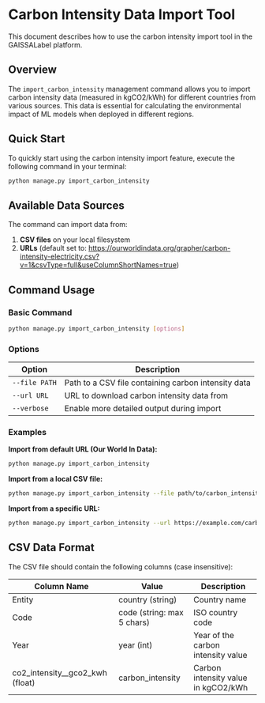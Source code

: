 # Carbon Intensity Data Import Tool

This document describes how to use the carbon intensity import tool in the GAISSALabel platform.

## Overview

The `import_carbon_intensity` management command allows you to import carbon intensity data (measured in kgCO2/kWh) for different countries from various sources. This data is essential for calculating the environmental impact of ML models when deployed in different regions.

## Quick Start
To quickly start using the carbon intensity import feature, execute the following command in your terminal:

```bash
python manage.py import_carbon_intensity
```

## Available Data Sources

The command can import data from:

1. **CSV files** on your local filesystem
2. **URLs** (default set to: https://ourworldindata.org/grapher/carbon-intensity-electricity.csv?v=1&csvType=full&useColumnShortNames=true)

## Command Usage

### Basic Command

```bash
python manage.py import_carbon_intensity [options]
```

### Options

| Option | Description |
|--------|-------------|
| `--file PATH` | Path to a CSV file containing carbon intensity data |
| `--url URL` | URL to download carbon intensity data from |
| `--verbose` | Enable more detailed output during import |

### Examples

**Import from default URL (Our World In Data):**
```bash
python manage.py import_carbon_intensity
```

**Import from a local CSV file:**
```bash
python manage.py import_carbon_intensity --file path/to/carbon_intensity_data.csv
```

**Import from a specific URL:**
```bash
python manage.py import_carbon_intensity --url https://example.com/carbon_intensity.csv
```

## CSV Data Format

The CSV file should contain the following columns (case insensitive):

| Column Name | Value | Description |
|-------------|-------------|-------------|
| Entity | country (string) | Country name |
| Code | code (string: max 5 chars) | ISO country code |
| Year | year (int) | Year of the carbon intensity value |
| co2_intensity__gco2_kwh (float) | carbon_intensity | Carbon intensity value in kgCO2/kWh |
